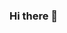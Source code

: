 ### Hi there 👋

<!--
**nhatmn2/nhatmn2** is a ✨ _special_ ✨ repository because its `README.md` (this file) appears on your GitHub profile.

[![Top Langs](https://github-readme-stats.vercel.app/api/top-langs/?username=nhatmn2&langs_count=10)](https://github.com/nhatmn2/github-readme-stats)
